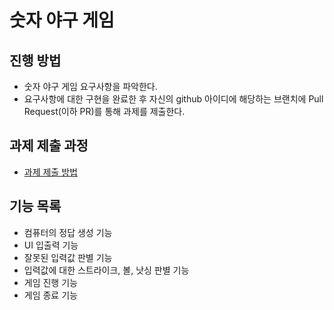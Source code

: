 # 숫자 야구 게임
## 진행 방법
* 숫자 야구 게임 요구사항을 파악한다.
* 요구사항에 대한 구현을 완료한 후 자신의 github 아이디에 해당하는 브랜치에 Pull Request(이하 PR)를 통해 과제를 제출한다.

## 과제 제출 과정
* [과제 제출 방법](https://github.com/next-step/nextstep-docs/tree/master/precourse)

## 기능 목록 
* 컴퓨터의 정답 생성 기능 
* UI 입출력 기능 
* 잘못된 입력값 판별 기능 
* 입력값에 대한 스트라이크, 볼, 낫싱 판별 기능 
* 게임 진행 기능 
* 게임 종료 기능
